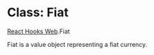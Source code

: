 # Class: Fiat

[React Hooks Web](../modules/React_Hooks_Web.md).Fiat

Fiat is a value object representing a fiat currency.
